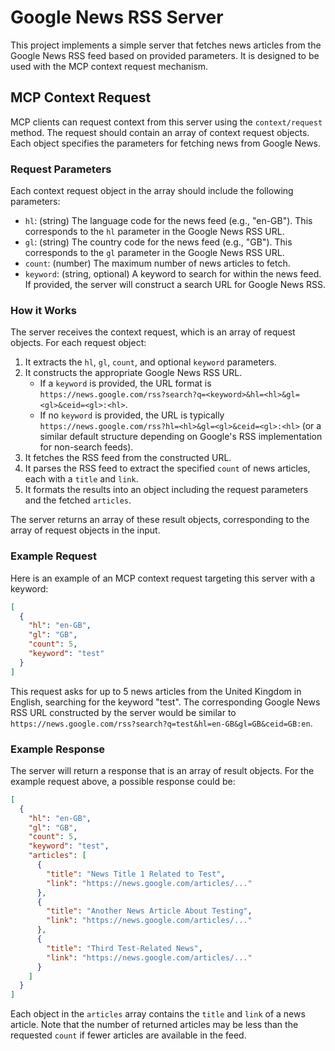 # Google News RSS Server

This project implements a simple server that fetches news articles from the Google News RSS feed based on provided parameters. It is designed to be used with the MCP context request mechanism.

## MCP Context Request

MCP clients can request context from this server using the `context/request` method. The request should contain an array of context request objects. Each object specifies the parameters for fetching news from Google News.

### Request Parameters

Each context request object in the array should include the following parameters:

*   `hl`: (string) The language code for the news feed (e.g., "en-GB"). This corresponds to the `hl` parameter in the Google News RSS URL.
*   `gl`: (string) The country code for the news feed (e.g., "GB"). This corresponds to the `gl` parameter in the Google News RSS URL.
*   `count`: (number) The maximum number of news articles to fetch.
*   `keyword`: (string, optional) A keyword to search for within the news feed. If provided, the server will construct a search URL for Google News RSS.

### How it Works

The server receives the context request, which is an array of request objects. For each request object:

1.  It extracts the `hl`, `gl`, `count`, and optional `keyword` parameters.
2.  It constructs the appropriate Google News RSS URL.
    *   If a `keyword` is provided, the URL format is `https://news.google.com/rss?search?q=<keyword>&hl=<hl>&gl=<gl>&ceid=<gl>:<hl>`.
    *   If no `keyword` is provided, the URL is typically `https://news.google.com/rss?hl=<hl>&gl=<gl>&ceid=<gl>:<hl>` (or a similar default structure depending on Google's RSS implementation for non-search feeds).
3.  It fetches the RSS feed from the constructed URL.
4.  It parses the RSS feed to extract the specified `count` of news articles, each with a `title` and `link`.
5.  It formats the results into an object including the request parameters and the fetched `articles`.

The server returns an array of these result objects, corresponding to the array of request objects in the input.

### Example Request

Here is an example of an MCP context request targeting this server with a keyword:

```json
[
  {
    "hl": "en-GB",
    "gl": "GB",
    "count": 5,
    "keyword": "test"
  }
]
```

This request asks for up to 5 news articles from the United Kingdom in English, searching for the keyword "test". The corresponding Google News RSS URL constructed by the server would be similar to `https://news.google.com/rss?search?q=test&hl=en-GB&gl=GB&ceid=GB:en`.

### Example Response

The server will return a response that is an array of result objects. For the example request above, a possible response could be:

```json
[
  {
    "hl": "en-GB",
    "gl": "GB",
    "count": 5,
    "keyword": "test",
    "articles": [
      {
        "title": "News Title 1 Related to Test",
        "link": "https://news.google.com/articles/..."
      },
      {
        "title": "Another News Article About Testing",
        "link": "https://news.google.com/articles/..."
      },
      {
        "title": "Third Test-Related News",
        "link": "https://news.google.com/articles/..."
      }
    ]
  }
]
```

Each object in the `articles` array contains the `title` and `link` of a news article. Note that the number of returned articles may be less than the requested `count` if fewer articles are available in the feed.